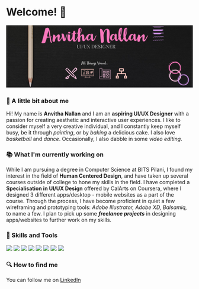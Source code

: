 # Welcome! 👋

<!--
**AnvithaNallan/AnvithaNallan** is a ✨ _special_ ✨ repository because its `README.md` (this file) appears on your GitHub profile.

Here are some ideas to get you started:

- 🔭 I’m currently working on ...
- 🌱 I’m currently learning ...
- 👯 I’m looking to collaborate on ...
- 🤔 I’m looking for help with ...
- 💬 Ask me about ...
- 📫 How to reach me: ...
- 😄 Pronouns: ...
- ⚡ Fun fact: ...
-->
![Header](https://github.com/AnvithaNallan/AnvithaNallan/blob/main/Readme_header.png "Header")

###  :girl: A little bit about me 

Hi! My name is **Anvitha Nallan** and I am an **aspiring UI/UX Designer** with a passion for creating aesthetic and interactive user experiences. I like to consider myself a very creative individual, and I constantly keep myself busy, be it through *painting*, or by *baking* a delicious cake. I also love *basketball* and *dance*. Occasionally, I also dabble in some *video editing*.

### :books: What I'm currently working on 

While I am pursuing a degree in Computer Science at BITS Pilani, I found my interest in the field of **Human Centered Design**, and have taken up several courses outside of college to hone my skills in the field. I have completed a **Specialisation in UI/UX Design** offered by CalArts on Coursera, where I designed 3 different apps/desktop - mobile websites as a part of the course. Through the process, I have become proficient in quiet a few wireframing and prototyping tools: *Adobe Illustrator, Adobe XD, Balsamiq,* to name a few. I plan to pick up some ***freelance projects*** in designing apps/websites to further work on my skills. 

### 🔧 Skills and Tools
![](https://img.shields.io/badge/Wireframing-Balsamiq-informational?style=flat&color=pink)
![](https://img.shields.io/badge/Prototyping-AdobeXD-informational?style=flat&color=pink)
![](https://img.shields.io/badge/Illustrations-AdobeIllustrator-informational?style=flat&color=pink)
![](https://img.shields.io/badge/Design-Figma-informational?style=flat&color=pink)
![](https://img.shields.io/badge/IDE-Atom-informational?style=flat&color=pink)
![](https://img.shields.io/badge/Programming-C_C++_JavaScript-informational?style=flat&color=pink)
![](https://img.shields.io/badge/Web_Framework-ReactJS-informational?style=flat&color=pink)
![](https://img.shields.io/badge/Web_Design-HTML_&_CSS-informational?style=flat&color=pink)

### :mag: How to find me
You can follow me on [LinkedIn](https://www.linkedin.com/in/anvitha-nallan-469aa7197/)
